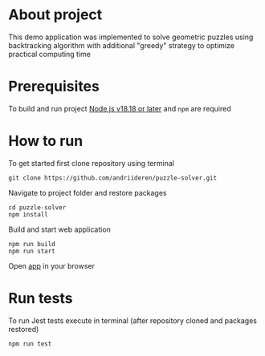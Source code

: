 # About project
This demo application was implemented to solve geometric puzzles using backtracking algorithm with additional "greedy" strategy to optimize practical computing time

# Prerequisites
To build and run project [Node.js v18.18 or later](https://nodejs.org/) and `npm` are required

# How to run
To get started first clone repository using terminal
```
git clone https://github.com/andriideren/puzzle-solver.git
```

Navigate to project folder and restore packages
```
cd puzzle-solver
npm install
```

Build and start web application
```
npm run build
npm run start
```

Open [app](https://localhost:3000) in your browser

# Run tests
To run Jest tests execute in terminal (after repository cloned and packages restored)
```
npm run test
```